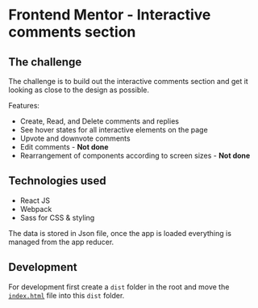 # Frontend Mentor - Interactive comments section

## The challenge

The challenge is to build out the interactive comments section and get it looking as close to the design as possible.

Features:

- Create, Read, and Delete comments and replies
- See hover states for all interactive elements on the page
- Upvote and downvote comments
- Edit comments - **Not done**
- Rearrangement of components according to screen sizes - **Not done**

## Technologies used

- React JS
- Webpack
- Sass for CSS & styling

The data is stored in Json file, once the app is loaded everything is managed from the app reducer.

## Development

For development first create a `dist` folder in the root and move the [`index.html`](./index.html) file into this `dist` folder.
